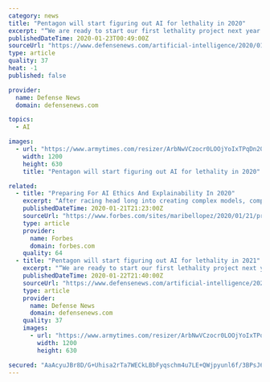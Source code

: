 ```yaml
---
category: news
title: "Pentagon will start figuring out AI for lethality in 2020"
excerpt: "“We are ready to start our first lethality project next year in the joint war fighter targeting space,” said Department of Defense Chief Information Officer Dana Deasy said in December in an exclusive interview with sister brand Defense News. This vision will be carried out by the Joint Artificial Intelligence Center, the military’s AI ..."
publishedDateTime: 2020-01-23T00:49:00Z
sourceUrl: "https://www.defensenews.com/artificial-intelligence/2020/01/22/pentagon-will-start-figuring-out-ai-for-lethality-in-2021/"
type: article
quality: 37
heat: -1
published: false

provider:
  name: Defense News
  domain: defensenews.com

topics:
  - AI

images:
  - url: "https://www.armytimes.com/resizer/ArbNwVCzocr0LOOjYoIxTPqDn20=/1200x630/filters:quality(100)/arc-anglerfish-arc2-prod-mco.s3.amazonaws.com/public/5XURMCVL6NADDCUVKCYUX6BBQ4.jpg"
    width: 1200
    height: 630
    title: "Pentagon will start figuring out AI for lethality in 2020"

related:
  - title: "Preparing For AI Ethics And Explainability In 2020"
    excerpt: "After racing head long into creating complex models, companies must take a step back to provide explainable and ethical AI. Fortunately, researchers are providing new tools to help demystify complex models."
    publishedDateTime: 2020-01-21T21:23:00Z
    sourceUrl: "https://www.forbes.com/sites/maribellopez/2020/01/21/preparing-for-ai-ethics-and-explainability-in-2020/"
    type: article
    provider:
      name: Forbes
      domain: forbes.com
    quality: 64
  - title: "Pentagon will start figuring out AI for lethality in 2021"
    excerpt: "“We are ready to start our first lethality project next year in the joint war fighter targeting space,” said Department of Defense Chief Information Officer Dana Deasy said in December in an exclusive interview with sister brand Defense News. This vision will be carried out by the Joint Artificial Intelligence Center, the military’s AI ..."
    publishedDateTime: 2020-01-22T21:40:00Z
    sourceUrl: "https://www.defensenews.com/artificial-intelligence/2020/01/22/pentagon-will-start-figuring-out-ai-for-lethality-in-2021/"
    type: article
    provider:
      name: Defense News
      domain: defensenews.com
    quality: 37
    images:
      - url: "https://www.armytimes.com/resizer/ArbNwVCzocr0LOOjYoIxTPqDn20=/1200x630/filters:quality(100)/arc-anglerfish-arc2-prod-mco.s3.amazonaws.com/public/5XURMCVL6NADDCUVKCYUX6BBQ4.jpg"
        width: 1200
        height: 630

secured: "AaAcyuJBr8D/G+Uhisa2rTa7WECkLBbFyqschm4u7LE+QWjpyunl6f/3BPsJ6ip5jE7THaltTOQFc9BsHZDzMUmVL/+0u6eenNjcBgqDfwbjPxocX0nd6WJaJcHsmaQHlxuQVWHju//A7oWjSG+4QEo1r5cDL4nZ6FAIhq5of6Jmw9bMX3r3hd/OOUsh8nfyfGX4Xg5vOkRun4SzLXYaOBlrgWtD5u6nax8vMVza3FfFppdy3pd2w7dyq7SG2cY11hj31nTRdY2yelJ/i+6BPcQv6caaEIDBZwV6PuhdzKMJjBiAr+bh4L4zu2wCQwGQfDV7gXg4NiyNVZ6gUclvigi5lWNPjWTVh2wgcy96Td0QNgz9S/wK7x9X3qjeJgiw3JehSLIC/sjJhl9efOzgGbYdtDZYjFsSLx02alzQDCRK7iIbbK1g3bHZOfmyZNk4JPbGb1jLjZgtVFhWrcyK8Q==;1exyB4XPvuvC4UIvUoqHwg=="
---
```


